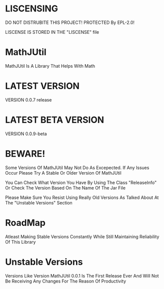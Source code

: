 # LISCENSING
DO NOT DISTRUBITE THIS PROJECT!
PROTECTED By EPL-2.0!

LISCENSE IS STORED IN THE "LISCENSE" file

# MathJUtil
MathJUtil Is A Library That Helps With Math

# LATEST VERSION
VERSION 0.0.7 release

# LATEST BETA VERSION
VERSION 0.0.9-beta

# BEWARE!
Some Versions Of MathJUtil May Not Do As Excepected. If Any Issues Occur Please Try A Stable Or Older Version Of MathJUtil

You Can Check What Version You Have By Using The Class "ReleaseInfo" Or Check The Version Based On The Name Of The Jar File

Please Make Sure You Resist Using Really Old Versions As Talked About At The "Unstable Versions" Section

# RoadMap
Atleast Making Stable Versions Constantly While Still Maintaining Reliability Of This Library

# Unstable Versions
Versions Like Version MathJUtil 0.0.1 Is The First Release Ever And Will Not Be Receiving Any Changes For The Reason Of Productivity
